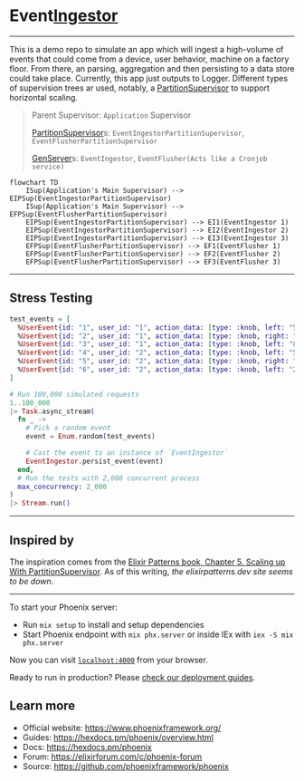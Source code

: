 # Event[Ingestor](https://www.ssec.wisc.edu/mcidas/doc/xcd_guide/current/intro-4.html)

---
This is a demo repo to simulate an app which will ingest a high-volume of events that could come from a device, user behavior, machine on a factory floor. From there,  an parsing, aggregation and then persisting to a data store could take place. Currently, this app just outputs to Logger. Different types of supervision trees ar used, notably, a [PartitionSupervisor](https://hexdocs.pm/elixir/PartitionSupervisor.html) to support horizontal scaling.

>Parent Supervisor: `Application` Supervisor
>
>[PartitionSupervisor](https://hexdocs.pm/elixir/PartitionSupervisor.html)s: `EventIngestorPartitionSupervisor`, `EventFlusherPartitionSupervisor`
>
>[GenServer](https://hexdocs.pm/elixir/GenServer.html)s: `EventIngestor`, `EventFlusher(Acts like a Cronjob service)`

```mermaid
flowchart TD
    ISup(Application's Main Supervisor) --> EIPSup(EventIngestorPartitionSupervisor)
    ISup(Application's Main Supervisor) --> EFPSup(EventFlusherPartitionSupervisor)
    EIPSup(EventIngestorPartitionSupervisor) --> EI1(EventIngestor 1)
    EIPSup(EventIngestorPartitionSupervisor) --> EI2(EventIngestor 2)
    EIPSup(EventIngestorPartitionSupervisor) --> EI3(EventIngestor 3)
    EFPSup(EventFlusherPartitionSupervisor) --> EF1(EventFlusher 1)
    EFPSup(EventFlusherPartitionSupervisor) --> EF2(EventFlusher 2)
    EFPSup(EventFlusherPartitionSupervisor) --> EF3(EventFlusher 3)
```

---
## Stress Testing
```elixir
test_events = [
  %UserEvent{id: "1", user_id: "1", action_data: [type: :knob, left: "5"]},
  %UserEvent{id: "2", user_id: "1", action_data: [type: :knob, right: "6"]},
  %UserEvent{id: "3", user_id: "1", action_data: [type: :knob, left: "8"]},
  %UserEvent{id: "4", user_id: "2", action_data: [type: :knob, left: "5"]},
  %UserEvent{id: "5", user_id: "2", action_data: [type: :knob, right: "1"]},
  %UserEvent{id: "6", user_id: "2", action_data: [type: :knob, left: "2"]}
]

# Run 100,000 simulated requests
1..100_000
|> Task.async_stream(
  fn _ ->
    # Pick a random event
    event = Enum.random(test_events)

    # Cast the event to an instance of `EventIngestor`
    EventIngestor.persist_event(event)
  end,
  # Run the tests with 2,000 concurrent process
  max_concurrency: 2_000
)
|> Stream.run()
```

---
## Inspired by
The inspiration comes from the [Elixir Patterns book, Chapter 5. Scaling up With PartitionSupervisor](https://elixirpatterns.dev/). As of this writing, _the elixirpatterns.dev site seems to be down_. 

---
To start your Phoenix server:

  * Run `mix setup` to install and setup dependencies
  * Start Phoenix endpoint with `mix phx.server` or inside IEx with `iex -S mix phx.server`

Now you can visit [`localhost:4000`](http://localhost:4000) from your browser.

Ready to run in production? Please [check our deployment guides](https://hexdocs.pm/phoenix/deployment.html).

## Learn more

  * Official website: https://www.phoenixframework.org/
  * Guides: https://hexdocs.pm/phoenix/overview.html
  * Docs: https://hexdocs.pm/phoenix
  * Forum: https://elixirforum.com/c/phoenix-forum
  * Source: https://github.com/phoenixframework/phoenix
